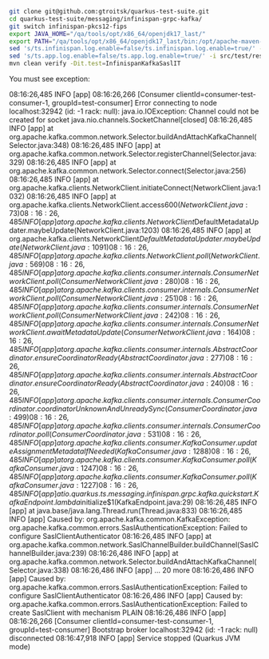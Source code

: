 ```bash
git clone git@github.com:gtroitsk/quarkus-test-suite.git
cd quarkus-test-suite/messaging/infinispan-grpc-kafka/
git switch infinispan-pkcs12-fips
export JAVA_HOME="/qa/tools/opt/x86_64/openjdk17_last/"
export PATH="/qa/tools/opt/x86_64/openjdk17_last/bin:/opt/apache-maven-3.8.6/bin:/home/hudson/.vscode-server/bin/e2816fe719a4026ffa1ee0189dc89bdfdbafb164/bin/remote-cli:/opt/apache-maven-3.8.6/bin:/opt/apache-maven-3.8.6/bin:/home/hudson/.local/bin:/home/hudson/bin:/opt/apache-maven-3.8.6/bin:/opt/apache-maven-3.8.6/bin:/usr/local/bin:/usr/bin:/usr/local/sbin:/usr/sbin"
sed 's/ts.infinispan.log.enable=false/ts.infinispan.log.enable=true/' -i src/test/resources/test.properties
sed 's/ts.app.log.enable=false/ts.app.log.enable=true/' -i src/test/resources/test.properties
mvn clean verify -Dit.test=InfinispanKafkaSaslIT
```

You must see exception:

08:16:26,485 INFO  [app] 08:16:26,266 [Consumer clientId=consumer-test-consumer-1, groupId=test-consumer] Error connecting to node localhost:32942 (id: -1 rack: null): java.io.IOException: Channel could not be created for socket java.nio.channels.SocketChannel[closed]
08:16:26,485 INFO  [app]        at org.apache.kafka.common.network.Selector.buildAndAttachKafkaChannel(Selector.java:348)
08:16:26,485 INFO  [app]        at org.apache.kafka.common.network.Selector.registerChannel(Selector.java:329)
08:16:26,485 INFO  [app]        at org.apache.kafka.common.network.Selector.connect(Selector.java:256)
08:16:26,485 INFO  [app]        at org.apache.kafka.clients.NetworkClient.initiateConnect(NetworkClient.java:1032)
08:16:26,485 INFO  [app]        at org.apache.kafka.clients.NetworkClient.access$600(NetworkClient.java:73)
08:16:26,485 INFO  [app]        at org.apache.kafka.clients.NetworkClient$DefaultMetadataUpdater.maybeUpdate(NetworkClient.java:1203)
08:16:26,485 INFO  [app]        at org.apache.kafka.clients.NetworkClient$DefaultMetadataUpdater.maybeUpdate(NetworkClient.java:1091)
08:16:26,485 INFO  [app]        at org.apache.kafka.clients.NetworkClient.poll(NetworkClient.java:569)
08:16:26,485 INFO  [app]        at org.apache.kafka.clients.consumer.internals.ConsumerNetworkClient.poll(ConsumerNetworkClient.java:280)
08:16:26,485 INFO  [app]        at org.apache.kafka.clients.consumer.internals.ConsumerNetworkClient.poll(ConsumerNetworkClient.java:251)
08:16:26,485 INFO  [app]        at org.apache.kafka.clients.consumer.internals.ConsumerNetworkClient.poll(ConsumerNetworkClient.java:242)
08:16:26,485 INFO  [app]        at org.apache.kafka.clients.consumer.internals.ConsumerNetworkClient.awaitMetadataUpdate(ConsumerNetworkClient.java:164)
08:16:26,485 INFO  [app]        at org.apache.kafka.clients.consumer.internals.AbstractCoordinator.ensureCoordinatorReady(AbstractCoordinator.java:277)
08:16:26,485 INFO  [app]        at org.apache.kafka.clients.consumer.internals.AbstractCoordinator.ensureCoordinatorReady(AbstractCoordinator.java:240)
08:16:26,485 INFO  [app]        at org.apache.kafka.clients.consumer.internals.ConsumerCoordinator.coordinatorUnknownAndUnreadySync(ConsumerCoordinator.java:499)
08:16:26,485 INFO  [app]        at org.apache.kafka.clients.consumer.internals.ConsumerCoordinator.poll(ConsumerCoordinator.java:531)
08:16:26,485 INFO  [app]        at org.apache.kafka.clients.consumer.KafkaConsumer.updateAssignmentMetadataIfNeeded(KafkaConsumer.java:1288)
08:16:26,485 INFO  [app]        at org.apache.kafka.clients.consumer.KafkaConsumer.poll(KafkaConsumer.java:1247)
08:16:26,485 INFO  [app]        at org.apache.kafka.clients.consumer.KafkaConsumer.poll(KafkaConsumer.java:1227)
08:16:26,485 INFO  [app]        at io.quarkus.ts.messaging.infinispan.grpc.kafka.quickstart.KafkaEndpoint.lambda$initialize$1(KafkaEndpoint.java:29)
08:16:26,485 INFO  [app]        at java.base/java.lang.Thread.run(Thread.java:833)
08:16:26,485 INFO  [app] Caused by: org.apache.kafka.common.KafkaException: org.apache.kafka.common.errors.SaslAuthenticationException: Failed to configure SaslClientAuthenticator
08:16:26,485 INFO  [app]        at org.apache.kafka.common.network.SaslChannelBuilder.buildChannel(SaslChannelBuilder.java:239)
08:16:26,486 INFO  [app]        at org.apache.kafka.common.network.Selector.buildAndAttachKafkaChannel(Selector.java:338)
08:16:26,486 INFO  [app]        ... 20 more
08:16:26,486 INFO  [app] Caused by: org.apache.kafka.common.errors.SaslAuthenticationException: Failed to configure SaslClientAuthenticator
08:16:26,486 INFO  [app] Caused by: org.apache.kafka.common.errors.SaslAuthenticationException: Failed to create SaslClient with mechanism PLAIN
08:16:26,486 INFO  [app] 08:16:26,266 [Consumer clientId=consumer-test-consumer-1, groupId=test-consumer] Bootstrap broker localhost:32942 (id: -1 rack: null) disconnected
08:16:47,918 INFO  [app] Service stopped (Quarkus JVM mode)


